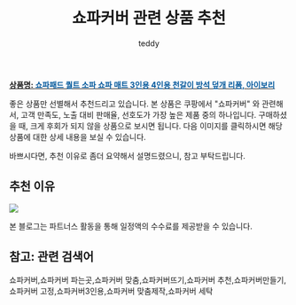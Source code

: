 ﻿---
layout: post
title:  "쇼파커버 관련 상품 추천"
author: teddy
categories: [ 가구/인테리어 ]
tags: [쇼파커버,쇼파커버 파는곳,쇼파커버 맞춤,쇼파커버뜨기,쇼파커버 추천,쇼파커버만들기,쇼파커버 고정,쇼파커버3인용,쇼파커버 맞춤제작,쇼파커버 세탁]
image: https://static.coupangcdn.com/image/vendor_inventory/0500/40e84605ccb475695e37a7fa38947e8b3dbdd2f6aba8b94ef18331614e0f.jpg 
description: "쿠팡에서 쇼파커버 관련 상품으로 가장 고객 선호도가 높은 제품 중 하나입니다."
---

<a href="https://link.coupang.com/re/AFFSDP?lptag=AF3256674&pageKey=6236589906&itemId=12563482952&vendorItemId=79831728306&traceid=V0-153-aee4cfc1da43ad4f"><b>상품명: <font color='#01579B'>쇼파패드 퀄트 소파 쇼파 매트 3인용 4인용 천갈이 방석 덮개 리폼, 아이보리</font></b></a>

좋은 상품만 선별해서 추천드리고 있습니다.
본 상품은 쿠팡에서 "쇼파커버" 와 관련해서, 고객 만족도, 노출 대비 판매율, 선호도가 가장 높은 제품 중의 하나입니다.
구매하셨을 때, 크게 후회가 되지 않을 상품으로 보시면 됩니다. 
다음 이미지를 클릭하시면 해당 상품에 대한 상세 내용을 보실 수 있습니다.

바쁘시다면, 추천 이유로 좀더 요약해서 설명드렸으니, 참고 부탁드립니다.

## 추천 이유 

<a href="https://link.coupang.com/re/AFFSDP?lptag=AF3256674&pageKey=6236589906&itemId=12563482952&vendorItemId=79831728306&traceid=V0-153-aee4cfc1da43ad4f"><img src="https://thumbnail10.coupangcdn.com/thumbnails/remote/q89/image/vendor_inventory/6b3c/826b0fcd6a844a25ad03e5b9cdc02afd528defc42b782353a156d1c2f2b7.jpg"></a> 

본 블로그는 파트너스 활동을 통해 일정액의 수수료를 제공받을 수 있습니다.

## 참고: 관련 검색어    
쇼파커버,쇼파커버 파는곳,쇼파커버 맞춤,쇼파커버뜨기,쇼파커버 추천,쇼파커버만들기,쇼파커버 고정,쇼파커버3인용,쇼파커버 맞춤제작,쇼파커버 세탁